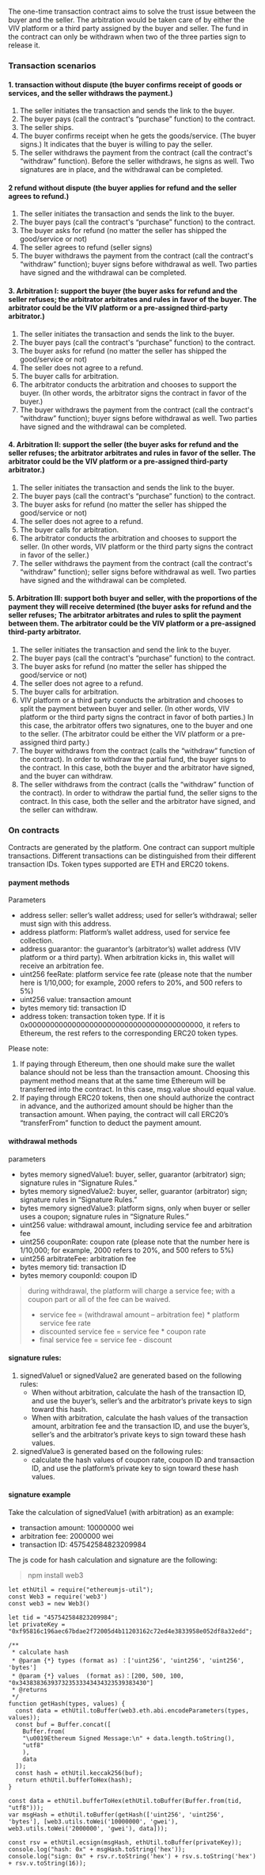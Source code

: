 The one-time transaction contract aims to solve the trust issue between the buyer and the seller. 
The arbitration would be taken care of by either the VIV platform or a third party assigned by the buyer and seller.
The fund in the contract can only be withdrawn when two of the three parties sign to release it.

### Transaction scenarios

#### 1. transaction without dispute (the buyer confirms receipt of goods or services, and the seller withdraws the payment.)
1) The seller initiates the transaction and sends the link to the buyer.
2) The buyer pays (call the contract's “purchase” function) to the contract.
3) The seller ships.
4) The buyer confirms receipt when he gets the goods/service. (The buyer signs.) It indicates that the buyer is willing to pay the seller.
5) The seller withdraws the payment from the contract (call the contract's “withdraw” function). Before the seller withdraws, he signs as well. Two signatures are in place, and the withdrawal can be completed.

#### 2 refund without dispute (the buyer applies for refund and the seller agrees to refund.)
1) The seller initiates the transaction and sends the link to the buyer.
2) The buyer pays (call the contract's “purchase” function) to the contract.
3) The buyer asks for refund (no matter the seller has shipped the good/service or not)
4) The seller agrees to refund (seller signs)
5) The buyer withdraws the payment from the contract (call the contract's “withdraw” function); buyer signs before withdrawal as well. Two parties have signed and the withdrawal can be completed.

#### 3. Arbitration I: support the buyer (the buyer asks for refund and the seller refuses; the arbitrator arbitrates and rules in favor of the buyer. The arbitrator could be the VIV platform or a pre-assigned third-party arbitrator.)
1) The seller initiates the transaction and sends the link to the buyer.
2) The buyer pays (call the contract's “purchase” function) to the contract.
3) The buyer asks for refund (no matter the seller has shipped the good/service or not)
4) The seller does not agree to a refund.
5) The buyer calls for arbitration.
6) The arbitrator conducts the arbitration and chooses to support the buyer. (In other words, the arbitrator signs the contract in favor of the buyer.)
7) The buyer withdraws the payment from the contract (call the contract's “withdraw” function); buyer signs before withdrawal as well. Two parties have signed and the withdrawal can be completed.

#### 4. Arbitration II: support the seller (the buyer asks for refund and the seller refuses; the arbitrator arbitrates and rules in favor of the seller. The arbitrator could be the VIV platform or a pre-assigned third-party arbitrator.)
1) The seller initiates the transaction and sends the link to the buyer.
2) The buyer pays (call the contract's “purchase” function) to the contract.
3) The buyer asks for refund (no matter the seller has shipped the good/service or not)
4) The seller does not agree to a refund.
5) The buyer calls for arbitration.
6) The arbitrator conducts the arbitration and chooses to support the seller. (In other words, VIV platform or the third party signs the contract in favor of the seller.)
7) The seller withdraws the payment from the contract (call the contract's “withdraw” function); seller signs before withdrawal as well. Two parties have signed and the withdrawal can be completed.

#### 5. Arbitration III: support both buyer and seller, with the proportions of the payment they will receive determined (the buyer asks for refund and the seller refuses; The arbitrator arbitrates and rules to split the payment between them. The arbitrator could be the VIV platform or a pre-assigned third-party arbitrator.
1) The seller initiates the transaction and send the link to the buyer.
2) The buyer pays (call the contract's “purchase” function) to the contract.
3) The buyer asks for refund (no matter the seller has shipped the good/service or not)
4) The seller does not agree to a refund.
5) The buyer calls for arbitration.
6) VIV platform or a third party conducts the arbitration and chooses to split the payment between buyer and seller. (In other words, VIV platform or the third party signs the contract in favor of both parties.) In this case, the arbitrator offers two signatures, one to the buyer and one to the seller. (The arbitrator could be either the VIV platform or a pre-assigned third party.)
7) The buyer withdraws from the contract (calls the “withdraw” function of the contract). In order to withdraw the partial fund, the buyer signs to the contract. In this case, both the buyer and the arbitrator have signed, and the buyer can withdraw.
8) The seller withdraws from the contract (calls the “withdraw” function of the contract). In order to withdraw the partial fund, the seller signs to the contract. In this case, both the seller and the arbitrator have signed, and the seller can withdraw.


### On contracts

Contracts are generated by the platform. One contract can support multiple transactions. Different transactions can be distinguished from their different transaction IDs. Token types supported are ETH and ERC20 tokens.

#### payment methods
Parameters
- address seller: seller’s wallet address; used for seller’s withdrawal; seller must sign with this address.
- address platform: Platform’s wallet address, used for service fee collection.
- address guarantor: the guarantor’s (arbitrator’s) wallet address (VIV platform or a third party). When arbitration kicks in, this wallet will receive an arbitration fee.
- uint256 feeRate: platform service fee rate (please note that the number here is 1/10,000; for example, 2000 refers to 20%, and 500 refers to 5%)
- uint256 value: transaction amount
- bytes memory tid: transaction ID
- address token: transaction token type. If it is 0x0000000000000000000000000000000000000000, it refers to Ethereum, the rest refers to the corresponding ERC20 token types.

Please note:
1) If paying through Ethereum, then one should make sure the wallet balance should not be less than the transaction amount. Choosing this payment method means that at the same time Ethereum will be transferred into the contract. In this case, msg.value should equal value.
2) If paying through ERC20 tokens, then one should authorize the contract in advance, and the authorized amount should be higher than the transaction amount. When paying, the contract will call ERC20’s “transferFrom” function to deduct the payment amount.

#### withdrawal methods
parameters
- bytes memory signedValue1: buyer, seller, guarantor (arbitrator) sign; signature rules in “Signature Rules.”
- bytes memory signedValue2: buyer, seller, guarantor (arbitrator) sign; signature rules in “Signature Rules.”
- bytes memory signedValue3: platform signs, only when buyer or seller uses a coupon; signature rules in “Signature Rules.”
- uint256 value: withdrawal amount, including service fee and arbitration fee
- uint256 couponRate: coupon rate (please note that the number here is 1/10,000; for example, 2000 refers to 20%, and 500 refers to 5%)
- uint256 arbitrateFee: arbitration fee
- bytes memory tid: transaction ID
- bytes memory couponId: coupon ID

> during withdrawal, the platform will charge a service fee; with a coupon part or all of the fee can be waived.
> - service fee = (withdrawal amount – arbitration fee) * platform service fee rate
> - discounted service fee = service fee * coupon rate
> - final service fee = service fee - discount

#### signature rules:
1) signedValue1 or signedValue2 are generated based on the following rules:
   - When without arbitration, calculate the hash of the transaction ID, and use the buyer’s, seller’s and the arbitrator’s private keys to sign toward this hash.
   - When with arbitration, calculate the hash values of the transaction amount, arbitration fee and the transaction ID, and use the buyer’s, seller’s and the arbitrator’s private keys to sign toward these hash values.
2) signedValue3 is generated based on the following rules:
   - calculate the hash values of coupon rate, coupon ID and transaction ID, and use the platform’s private key to sign toward these hash values.

#### signature example

Take the calculation of signedValue1 (with arbitration) as an example:
- transaction amount: 10000000 wei
- arbitration fee: 2000000 wei
- transaction ID: 457542584823209984

The js code for hash calculation and signature are the following:
> npm install web3
```
let ethUtil = require("ethereumjs-util");
const Web3 = require('web3')
const web3 = new Web3()

let tid = "457542584823209984";
let privateKey = "0xf95816c196aec67bdae2f72005d4b11203162c72ed4e3833958e052df8a32edd";

/**
 * calculate hash
 * @param {*} types (format as) ：['uint256', 'uint256', 'uint256', 'bytes']
 * @param {*} values  (format as)：[200, 500, 100, "0x343838363937323533343434323539383430"] 
 * @returns 
 */
function getHash(types, values) {
  const data = ethUtil.toBuffer(web3.eth.abi.encodeParameters(types, values));
  const buf = Buffer.concat([
    Buffer.from(
    "\u0019Ethereum Signed Message:\n" + data.length.toString(),
    "utf8"
    ),
    data
  ]);
  const hash = ethUtil.keccak256(buf);
  return ethUtil.bufferToHex(hash);
}

const data = ethUtil.bufferToHex(ethUtil.toBuffer(Buffer.from(tid, "utf8")));
var msgHash = ethUtil.toBuffer(getHash(['uint256', 'uint256', 'bytes'], [web3.utils.toWei('10000000', 'gwei'), web3.utils.toWei('2000000', 'gwei'), data]));

const rsv = ethUtil.ecsign(msgHash, ethUtil.toBuffer(privateKey));
console.log("hash: 0x" + msgHash.toString('hex'));
console.log("sign: 0x" + rsv.r.toString('hex') + rsv.s.toString('hex') + rsv.v.toString(16));
```